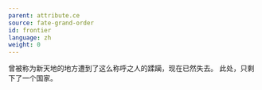 ```yaml
---
parent: attribute.ce
source: fate-grand-order
id: frontier
language: zh
weight: 0
---
```


曾被称为新天地的地方遭到了这么称呼之人的蹂躏，现在已然失去。
此处，只剩下了一个国家。

